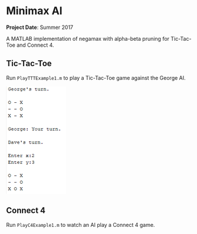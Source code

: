 # Minimax AI

**Project Date**: Summer 2017

A MATLAB implementation of negamax with alpha-beta pruning for Tic-Tac-Toe and Connect 4.

## Tic-Tac-Toe
Run `PlayTTTExample1.m` to play a Tic-Tac-Toe game against the George AI.

![](/ttt_example.PNG)

## Connect 4
Run `PlayC4Example1.m` to watch an AI play a Connect 4 game.
